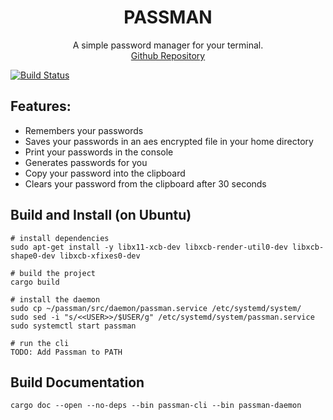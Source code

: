 <h1 align="center">
    PASSMAN
</h1>

<p align="center">
A simple password manager for your terminal.<br>
<a href="https://github.com/mindray87/passman">Github Repository</a>
</p>

[![Build Status](https://travis-ci.com/mindray87/passman.svg?token=ziwkzZeesRqGqDpdiqQf&branch=master)](https://travis-ci.com/mindray87/passman)

## Features:

* Remembers your passwords
* Saves your passwords in an aes encrypted file in your home directory
* Print your passwords in the console
* Generates passwords for you
* Copy your password into the clipboard
* Clears your password from the clipboard after 30 seconds

## Build and Install (on Ubuntu)
```shell script
# install dependencies
sudo apt-get install -y libx11-xcb-dev libxcb-render-util0-dev libxcb-shape0-dev libxcb-xfixes0-dev

# build the project
cargo build

# install the daemon
sudo cp ~/passman/src/daemon/passman.service /etc/systemd/system/
sudo sed -i "s/<<USER>>/$USER/g" /etc/systemd/system/passman.service
sudo systemctl start passman

# run the cli
TODO: Add Passman to PATH
```

## Build Documentation
```shell script
cargo doc --open --no-deps --bin passman-cli --bin passman-daemon 
```